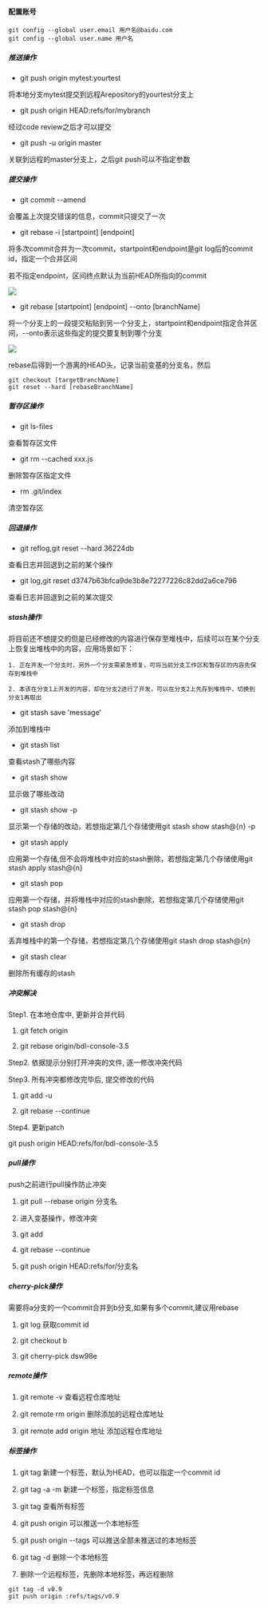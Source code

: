 #### 配置账号

```
git config --global user.email 用户名@baidu.com
git config --global user.name 用户名
```

##### 推送操作

- git push origin mytest:yourtest 

将本地分支mytest提交到远程Arepository的yourtest分支上

- git push origin HEAD:refs/for/mybranch

经过code review之后才可以提交

- git push -u origin master

关联到远程的master分支上，之后git push可以不指定参数

##### 提交操作

- git commit --amend

会覆盖上次提交错误的信息，commit只提交了一次

- git rebase -i [startpoint] [endpoint]

将多次commit合并为一次commit，startpoint和endpoint是git log后的commit id，指定一个合并区间

若不指定endpoint，区间终点默认为当前HEAD所指向的commit

![](https://user-gold-cdn.xitu.io/2019/12/10/16eef7b299f61b22?w=774&h=398&f=png&s=63968)

- git rebase [startpoint] [endpoint] --onto [branchName]

将一个分支上的一段提交粘贴到另一个分支上，startpoint和endpoint指定合并区间，--onto表示这些指定的提交要复制到哪个分支

![](https://user-gold-cdn.xitu.io/2019/12/10/16eef7d021a6e67d?w=1220&h=478&f=png&s=139334)

rebase后得到一个游离的HEAD头，记录当前变基的分支名，然后

```
git checkout [targetBranchName]
git reset --hard [rebaseBranchName]
```

##### 暂存区操作

- git ls-files

查看暂存区文件

- git rm --cached xxx.js

删除暂存区指定文件

- rm .git/index

清空暂存区

##### 回退操作

- git reflog,git reset --hard 36224db

查看日志并回退到之前的某个操作

- git log,git reset d3747b63bfca9de3b8e72277226c82dd2a6ce796

查看日志并回退到之前的某次提交

##### stash操作

将目前还不想提交的但是已经修改的内容进行保存至堆栈中，后续可以在某个分支上恢复出堆栈中的内容，应用场景如下：

    1. 正在开发一个分支时，另外一个分支需紧急修复，可将当前分支工作区和暂存区的内容先保存到堆栈中

    2. 本该在分支1上开发的内容，却在分支2进行了开发，可以在分支2上先存到堆栈中，切换到分支1再取出

- git stash save 'message'

添加到堆栈中

- git stash list

查看stash了哪些内容

- git stash show

显示做了哪些改动

- git stash show -p

显示第一个存储的改动，若想指定第几个存储使用git stash show stash@{n} -p

- git stash apply

应用第一个存储,但不会将堆栈中对应的stash删除，若想指定第几个存储使用git stash apply stash@{n}

- git stash pop

应用第一个存储，并将堆栈中对应的stash删除，若想指定第几个存储使用git stash pop stash@{n}

- git stash drop

丢弃堆栈中的第一个存储，若想指定第几个存储使用git stash drop stash@{n}

- git stash clear

删除所有缓存的stash

##### 冲突解决

Step1. 在本地仓库中, 更新并合并代码

1. git fetch origin

2. git rebase origin/bdl-console-3.5

Step2. 依据提示分别打开冲突的文件, 逐一修改冲突代码

Step3. 所有冲突都修改完毕后, 提交修改的代码

1. git add -u

2. git rebase --continue

Step4. 更新patch

git push origin HEAD:refs/for/bdl-console-3.5

##### pull操作

push之前进行pull操作防止冲突

1. git pull --rebase origin 分支名

2. 进入变基操作，修改冲突

3. git add

4. git rebase --continue

5. git push origin HEAD:refs/for/分支名

##### cherry-pick操作

需要将a分支的一个commit合并到b分支,如果有多个commit,建议用rebase

1. git log 获取commit id

2. git checkout b

3. git cherry-pick dsw98e

##### remote操作

1. git remote -v 查看远程仓库地址

2. git remote rm origin 删除添加的远程仓库地址

3. git remote add origin 地址 添加远程仓库地址

##### 标签操作

1. git tag <tagname> 新建一个标签，默认为HEAD，也可以指定一个commit id

2. git tag -a <tagname> -m 新建一个标签，指定标签信息

3. git tag 查看所有标签

4. git push origin <tagname> 可以推送一个本地标签

5. git push origin --tags 可以推送全部未推送过的本地标签

6. git tag -d <tagname> 删除一个本地标签

7. 删除一个远程标签，先删除本地标签，再远程删除

```
git tag -d v0.9
git push origin :refs/tags/v0.9
```
